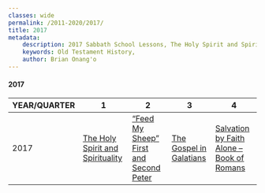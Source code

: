 ```yaml
---
classes: wide
permalink: /2011-2020/2017/
title: 2017
metadata:
    description: 2017 Sabbath School Lessons, The Holy Spirit and Spirituality, “Feed My Sheep” First and Second Peter, The Gospel in Galatians, Salvation by Faith Alone – Book of Romans
    keywords: Old Testament History,
    author: Brian Onang'o
---
```


#### 2017

YEAR/QUARTER |   1  | 2| 3| 4
-------------|------------|---|--|---
2017   |  [The Holy Spirit and Spirituality](/2011-2020/2017/quarter1) | [“Feed My Sheep” First and Second Peter](/2011-2020/2017/quarter2) | [The Gospel in Galatians](/2011-2020/2017/quarter3) | [Salvation by Faith Alone – Book of Romans](/2011-2020/2017/quarter4) |
 